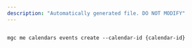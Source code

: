 ```yaml
---
description: "Automatically generated file. DO NOT MODIFY"
---
```


```cli

mgc me calendars events create --calendar-id {calendar-id}

```